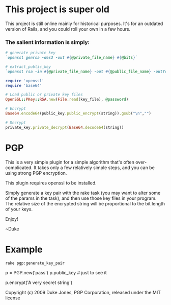 This project is super old
=========================

This project is still online mainly for historical purposes.  It's for an outdated version of Rails, and you could roll your own in a few hours.

### The salient information is simply:

```ruby
# generate private key
`openssl genrsa -des3 -out #{@private_file_name} #{@bits}`

# extract_public_key
`openssl rsa -in #{@private_file_name} -out #{@public_file_name} -outform PEM -pubout`

require 'openssl'  
require 'base64'  

# Load public or private key files
OpenSSL::PKey::RSA.new(File.read(key_file), @password)

# Encrypt
Base64.encode64(public_key.public_encrypt(string)).gsub("\n","")

# Decrypt
private_key.private_decrypt(Base64.decode64(string))    
```



PGP
===

This is a very simple plugin for a simple algorithm that's often over-complicated.  It takes
only a few relatively simple steps, and you can be using strong PGP encryption.  

This plugin requires openssl to be installed.

Simply generate a key pair with the rake task (you may want to alter some of the params in the task),
and then use those key files in your program.  The relative size of the encrypted string will be 
proportional to the bit length of your keys.  

Enjoy!

~Duke

Example
=======

`rake pgp:generate_key_pair`


p = PGP.new('pass')
p.public_key # just to see it

p.encrypt('A very secret string')


Copyright (c) 2009 Duke Jones, PGP Corporation, released under the MIT license
